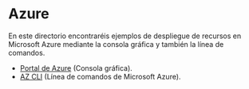 # Azure

En este directorio encontraréis ejemplos de despliegue de recursos en Microsoft Azure mediante la consola gráfica y también la línea de comandos.

* [Portal de Azure](./azureportal) (Consola gráfica).
* [AZ CLI](./azcli) (Línea de comandos de Microsoft Azure).